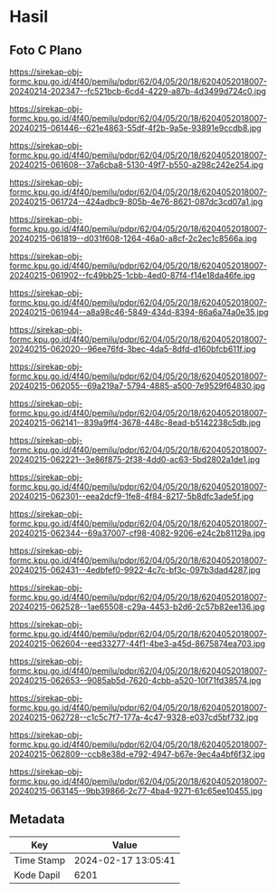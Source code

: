 # Hasil

## Foto C Plano

https://sirekap-obj-formc.kpu.go.id/4f40/pemilu/pdpr/62/04/05/20/18/6204052018007-20240214-202347--fc521bcb-6cd4-4229-a87b-4d3499d724c0.jpg

https://sirekap-obj-formc.kpu.go.id/4f40/pemilu/pdpr/62/04/05/20/18/6204052018007-20240215-061446--621e4863-55df-4f2b-9a5e-93891e9ccdb8.jpg

https://sirekap-obj-formc.kpu.go.id/4f40/pemilu/pdpr/62/04/05/20/18/6204052018007-20240215-061608--37a6cba8-5130-49f7-b550-a298c242e254.jpg

https://sirekap-obj-formc.kpu.go.id/4f40/pemilu/pdpr/62/04/05/20/18/6204052018007-20240215-061724--424adbc9-805b-4e76-8621-087dc3cd07a1.jpg

https://sirekap-obj-formc.kpu.go.id/4f40/pemilu/pdpr/62/04/05/20/18/6204052018007-20240215-061819--d031f608-1264-46a0-a8cf-2c2ec1c8566a.jpg

https://sirekap-obj-formc.kpu.go.id/4f40/pemilu/pdpr/62/04/05/20/18/6204052018007-20240215-061902--fc49bb25-1cbb-4ed0-87f4-f14e18da46fe.jpg

https://sirekap-obj-formc.kpu.go.id/4f40/pemilu/pdpr/62/04/05/20/18/6204052018007-20240215-061944--a8a98c46-5849-434d-8394-86a6a74a0e35.jpg

https://sirekap-obj-formc.kpu.go.id/4f40/pemilu/pdpr/62/04/05/20/18/6204052018007-20240215-062020--96ee76fd-3bec-4da5-8dfd-d160bfcb611f.jpg

https://sirekap-obj-formc.kpu.go.id/4f40/pemilu/pdpr/62/04/05/20/18/6204052018007-20240215-062055--69a219a7-5794-4885-a500-7e9529f64830.jpg

https://sirekap-obj-formc.kpu.go.id/4f40/pemilu/pdpr/62/04/05/20/18/6204052018007-20240215-062141--839a9ff4-3678-448c-8ead-b5142238c5db.jpg

https://sirekap-obj-formc.kpu.go.id/4f40/pemilu/pdpr/62/04/05/20/18/6204052018007-20240215-062221--3e86f875-2f38-4dd0-ac63-5bd2802a1de1.jpg

https://sirekap-obj-formc.kpu.go.id/4f40/pemilu/pdpr/62/04/05/20/18/6204052018007-20240215-062301--eea2dcf9-1fe8-4f84-8217-5b8dfc3ade5f.jpg

https://sirekap-obj-formc.kpu.go.id/4f40/pemilu/pdpr/62/04/05/20/18/6204052018007-20240215-062344--69a37007-cf98-4082-9206-e24c2b81129a.jpg

https://sirekap-obj-formc.kpu.go.id/4f40/pemilu/pdpr/62/04/05/20/18/6204052018007-20240215-062431--4edbfef0-9922-4c7c-bf3c-097b3dad4287.jpg

https://sirekap-obj-formc.kpu.go.id/4f40/pemilu/pdpr/62/04/05/20/18/6204052018007-20240215-062528--1ae65508-c29a-4453-b2d6-2c57b82ee136.jpg

https://sirekap-obj-formc.kpu.go.id/4f40/pemilu/pdpr/62/04/05/20/18/6204052018007-20240215-062604--eed33277-44f1-4be3-a45d-8675874ea703.jpg

https://sirekap-obj-formc.kpu.go.id/4f40/pemilu/pdpr/62/04/05/20/18/6204052018007-20240215-062653--9085ab5d-7620-4cbb-a520-10f71fd38574.jpg

https://sirekap-obj-formc.kpu.go.id/4f40/pemilu/pdpr/62/04/05/20/18/6204052018007-20240215-062728--c1c5c7f7-177a-4c47-9328-e037cd5bf732.jpg

https://sirekap-obj-formc.kpu.go.id/4f40/pemilu/pdpr/62/04/05/20/18/6204052018007-20240215-062809--ccb8e38d-e792-4947-b67e-9ec4a4bf6f32.jpg

https://sirekap-obj-formc.kpu.go.id/4f40/pemilu/pdpr/62/04/05/20/18/6204052018007-20240215-063145--9bb39866-2c77-4ba4-9271-61c65ee10455.jpg


## Metadata

| Key        | Value               |
| ---------- | ------------------- |
| Time Stamp | 2024-02-17 13:05:41 |
| Kode Dapil | 6201                |



